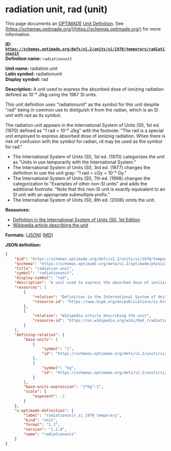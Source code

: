 # radiation unit, rad (unit)

This page documents an [OPTIMADE](https://www.optimade.org/) [Unit Definition](https://schemas.optimade.org/#definitions). See [https://schemas.optimade.org/](https://schemas.optimade.org/) for more information.

**ID: [`https://schemas.optimade.org/defs/v1.2/units/si/1970/temporary/radiationunit`](https://schemas.optimade.org/defs/v1.2/units/si/1970/temporary/radiationunit.md)**  
**Definition name:** `radiationunit`

**Unit name:** radiation unit  
**Latin symbol:** radiationunit  
**Display symbol:** rad  
  
**Description:** A unit used to express the absorbed dose of ionizing radiation defined as 10⁻² J/kg using the 1967 SI units.

This unit definition uses "radiationunit" as the symbol for this unit despite "rad" being in common use to distiguish it from the radian, which is an SI unit with rad as its symbol.

The radiation unit appears in the International System of Units (SI), 1st ed. (1970) defined as "1 rad = 10⁻² J/kg" with the footnote: "The rad is a special unit employed to express absorbed dose of ionizing radiation. When there is risk of confusion with the symbol for radian, rd may be used as the symbol for rad."

- The International System of Units (SI), 1st ed. (1970) categorizes the unit as "Units in use temporarily with the International System."
- The International System of Units (SI), 3rd ed. (1977) changes the definition to use the unit gray: "1 rad = cGy = 10⁻² Gy."
- The International System of Units (SI), 7th ed. (1998) changes the categorization to "Examples of other non-SI units" and adds the additional footnote: "Note that this non-SI unit is exactly equivalent to an SI unit with an appropriate submultiple prefix."
- The International System of Units (SI), 8th ed. (2006) omits the unit.

**Resources:**

- [Definition in the International System of Units (SI), 1st Edition](https://www.bipm.org/en/publications/si-brochure)
- [Wikipedia article describing the unit](https://en.wikipedia.org/wiki/Rad_(radiation_unit))


**Formats:** [[JSON](radiationunit.json)] [[MD](radiationunit.md)]

**JSON definition:**

``` json
{
    "$id": "https://schemas.optimade.org/defs/v1.2/units/si/1970/temporary/radiationunit",
    "$schema": "https://schemas.optimade.org/meta/v1.2/optimade/physical_unit_definition.json",
    "title": "radiation unit",
    "symbol": "radiationunit",
    "display-symbol": "rad",
    "description": "A unit used to express the absorbed dose of ionizing radiation defined as 10\u207b\u00b2 J/kg using the 1967 SI units.\n\nThis unit definition uses \"radiationunit\" as the symbol for this unit despite \"rad\" being in common use to distiguish it from the radian, which is an SI unit with rad as its symbol.\n\nThe radiation unit appears in the International System of Units (SI), 1st ed. (1970) defined as \"1 rad = 10\u207b\u00b2 J/kg\" with the footnote: \"The rad is a special unit employed to express absorbed dose of ionizing radiation. When there is risk of confusion with the symbol for radian, rd may be used as the symbol for rad.\"\n\n- The International System of Units (SI), 1st ed. (1970) categorizes the unit as \"Units in use temporarily with the International System.\"\n- The International System of Units (SI), 3rd ed. (1977) changes the definition to use the unit gray: \"1 rad = cGy = 10\u207b\u00b2 Gy.\"\n- The International System of Units (SI), 7th ed. (1998) changes the categorization to \"Examples of other non-SI units\" and adds the additional footnote: \"Note that this non-SI unit is exactly equivalent to an SI unit with an appropriate submultiple prefix.\"\n- The International System of Units (SI), 8th ed. (2006) omits the unit.",
    "resources": [
        {
            "relation": "Definition in the International System of Units (SI), 1st Edition",
            "resource-id": "https://www.bipm.org/en/publications/si-brochure"
        },
        {
            "relation": "Wikipedia article describing the unit",
            "resource-id": "https://en.wikipedia.org/wiki/Rad_(radiation_unit)"
        }
    ],
    "defining-relation": {
        "base-units": [
            {
                "symbol": "J",
                "id": "https://schemas.optimade.org/defs/v1.2/units/si/1967/named/joule"
            },
            {
                "symbol": "kg",
                "id": "https://schemas.optimade.org/defs/v1.2/units/si/1960/base/kilogram"
            }
        ],
        "base-units-expression": "J*kg^-1",
        "scale": {
            "exponent": -2
        }
    },
    "x-optimade-definition": {
        "label": "radiationunit_si_1970_temporary",
        "kind": "unit",
        "format": "1.2",
        "version": "1.2.0",
        "name": "radiationunit"
    }
}
```